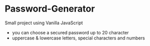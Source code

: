 # Password-Generator
Small project using Vanilla JavaScript
 - you can choose a secured password up to 20 character 
 - uppercase & lowercase letters, special characters and numbers
 
